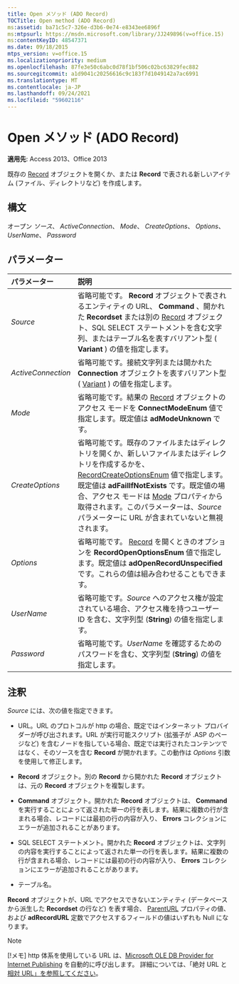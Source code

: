 ```yaml
---
title: Open メソッド (ADO Record)
TOCTitle: Open method (ADO Record)
ms:assetid: ba71c5c7-326e-d3b6-0e74-e8343ee6896f
ms:mtpsurl: https://msdn.microsoft.com/library/JJ249896(v=office.15)
ms:contentKeyID: 48547371
ms.date: 09/18/2015
mtps_version: v=office.15
ms.localizationpriority: medium
ms.openlocfilehash: 87fe3e50c6abc0d78f1bf506c02bc63829fec882
ms.sourcegitcommit: a1d9041c20256616c9c183f7d1049142a7ac6991
ms.translationtype: MT
ms.contentlocale: ja-JP
ms.lasthandoff: 09/24/2021
ms.locfileid: "59602116"
---
```

# <a name="open-method-ado-record"></a>Open メソッド (ADO Record)

**適用先**: Access 2013、Office 2013

既存の [Record](record-object-ado.md) オブジェクトを開くか、または **Record** で表される新しいアイテム (ファイル、ディレクトリなど) を作成します。

## <a name="syntax"></a>構文

オープン *ソース*、 *ActiveConnection*、 *Mode*、 *CreateOptions*、 *Options*、 *UserName*、 *Password*

## <a name="parameters"></a>パラメーター

|パラメーター|説明|
|:--------|:----------|
|*Source* |省略可能です。 **Record** オブジェクトで表されるエンティティの URL、 **Command** 、開かれた **Recordset** または別の [Record](recordset-object-ado.md) オブジェクト、SQL SELECT ステートメントを含む文字列、またはテーブル名を表すバリアント型 ( **Variant** ) の値を指定します。|
|*ActiveConnection* | 省略可能です。接続文字列または開かれた **Connection** オブジェクトを表すバリアント型 ( [Variant](connection-object-ado.md) ) の値を指定します。|
|*Mode* |省略可能です。結果の [Record](connectmodeenum.md) オブジェクトのアクセス モードを **ConnectModeEnum** 値で指定します。既定値は **adModeUnknown** です。|
|*CreateOptions* |省略可能です。既存のファイルまたはディレクトリを開くか、新しいファイルまたはディレクトリを作成するかを、[RecordCreateOptionsEnum](recordcreateoptionsenum.md) 値で指定します。既定値は **adFailIfNotExists** です。既定値の場合、アクセス モードは [Mode](mode-property-ado.md) プロパティから取得されます。このパラメーターは、*Source* パラメーターに URL が含まれていないと無視されます。|
|*Options* |省略可能です。 [Record](recordopenoptionsenum.md) を開くときのオプションを **RecordOpenOptionsEnum** 値で指定します。既定値は **adOpenRecordUnspecified** です。これらの値は組み合わせることもできます。|
|*UserName* |省略可能です。*Source* へのアクセス権が設定されている場合、アクセス権を持つユーザー ID を含む、文字列型 (**String**) の値を指定します。|
|*Password* |省略可能です。*UserName* を確認するためのパスワードを含む、文字列型 (**String**) の値を指定します。|

## <a name="remarks"></a>注釈

*Source* には、次の値を指定できます。

- URL。URL のプロトコルが http の場合、既定ではインターネット プロバイダーが呼び出されます。URL が実行可能スクリプト (拡張子が .ASP のページなど) を含むノードを指している場合、既定では実行されたコンテンツではなく、そのソースを含む **Record** が開かれます。この動作は *Options* 引数を使用して修正します。

- **Record** オブジェクト。別の **Record** から開かれた **Record** オブジェクトは、元の **Record** オブジェクトを複製します。

- **Command** オブジェクト。開かれた **Record** オブジェクトは、 **Command** を実行することによって返された単一の行を表します。結果に複数の行が含まれる場合、レコードには最初の行の内容が入り、 **Errors** コレクションにエラーが追加されることがあります。

- SQL SELECT ステートメント。開かれた **Record** オブジェクトは、文字列の内容を実行することによって返された単一の行を表します。結果に複数の行が含まれる場合、レコードには最初の行の内容が入り、 **Errors** コレクションにエラーが追加されることがあります。

- テーブル名。

**Record** オブジェクトが、URL でアクセスできないエンティティ (データベースから派生した **Recordset** の行など) を表す場合、 [ParentURL](parenturl-property-ado.md) プロパティの値、および **adRecordURL** 定数でアクセスするフィールドの値はいずれも Null になります。

> [!NOTE]
> [!メモ] http 体系を使用している URL は、[Microsoft OLE DB Provider for Internet Publishing](microsoft-ole-db-provider-for-internet-publishing.md) を自動的に呼び出します。 詳細については、「絶対 URL と [相対 URL」を参照してください](absolute-and-relative-urls.md)。


